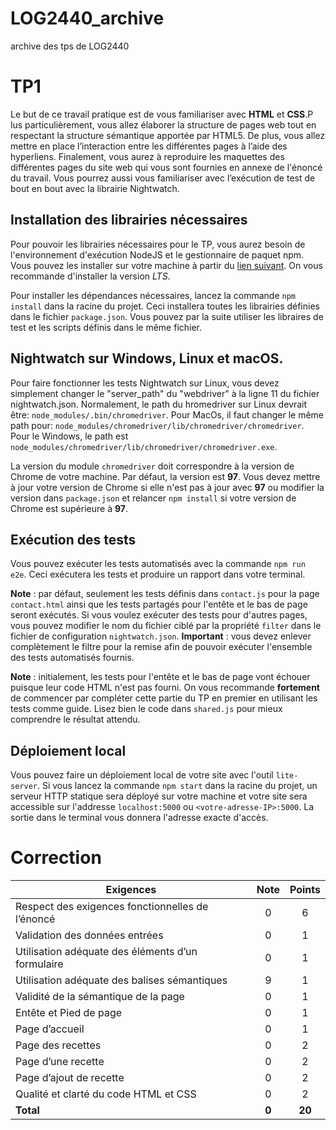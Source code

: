 # LOG2440_archive
archive des tps de LOG2440
# TP1

Le but de ce travail pratique est de vous familiariser avec **HTML** et **CSS**.P lus particulièrement, vous allez élaborer la structure de pages web tout en respectant la structure sémantique apportée par HTML5. De plus, vous allez mettre en place l’interaction entre les différentes pages à l’aide des hyperliens. Finalement, vous aurez à reproduire les maquettes des différentes pages du site web qui vous sont fournies en annexe de l'énoncé du travail. Vous pourrez aussi vous familiariser avec l’exécution de test de bout en bout avec la librairie Nightwatch.

## Installation des librairies nécessaires

Pour pouvoir les librairies nécessaires pour le TP, vous aurez besoin de l'environnement d'exécution NodeJS et le gestionnaire de paquet npm. Vous pouvez les installer sur votre machine à partir du [lien suivant](https://nodejs.org/en/download/). On vous recommande d'installer la version *LTS*.

Pour installer les dépendances nécessaires, lancez la commande `npm install` dans la racine du projet. Ceci installera toutes les librairies définies dans le fichier `package.json`. Vous pouvez par la suite utiliser les libraires de test et les scripts définis dans le même fichier.
## Nightwatch sur Windows, Linux et macOS.

Pour faire fonctionner les tests Nightwatch sur Linux, vous devez simplement changer le "server_path" du "webdriver" à la ligne 11 du fichier nightwatch.json. Normalement, le path du hromedriver sur Linux devrait être: `node_modules/.bin/chromedriver`. Pour MacOs, il faut changer le même path pour: `node_modules/chromedriver/lib/chromedriver/chromedriver`. Pour le Windows, le path est `node_modules/chromedriver/lib/chromedriver/chromedriver.exe`.

La version du module `chromedriver` doit correspondre à la version de Chrome de votre machine. Par défaut, la version est **97**. Vous devez mettre à jour votre version de Chrome si elle n'est pas à jour avec **97** ou modifier la version dans `package.json` et relancer `npm install` si votre version de Chrome est supérieure à **97**.

## Exécution des tests

Vous pouvez exécuter les tests automatisés avec la commande `npm run e2e`. Ceci exécutera les tests et produire un rapport dans votre terminal.

**Note** : par défaut, seulement les tests définis dans `contact.js` pour la page `contact.html` ainsi que les tests partagés pour l'entête et le bas de page seront exécutés. Si vous voulez exécuter des tests pour d'autres pages, vous pouvez modifier le nom du fichier ciblé par la propriété `filter` dans le fichier de configuration `nightwatch.json`. **Important** : vous devez enlever complètement le filtre pour la remise afin de pouvoir exécuter l'ensemble des tests automatisés fournis.

**Note** : initialement, les tests pour l'entête et le bas de page vont échouer puisque leur code HTML n'est pas fourni. On vous recommande **fortement** de commencer par compléter cette partie du TP en premier en utilisant les tests comme guide. Lisez bien le code dans `shared.js` pour mieux comprendre le résultat attendu.

## Déploiement local

Vous pouvez faire un déploiement local de votre site avec l'outil `lite-server`. Si vous lancez la commande `npm start` dans la racine du projet, un serveur HTTP statique sera déployé sur votre machine et votre site sera accessible sur l'addresse `localhost:5000` ou `<votre-adresse-IP>:5000`. La sortie dans le terminal vous donnera l'adresse exacte d'accès.

# Correction

| **Exigences**                                     | **Note** | **Points** |
| ------------------------------------------------- | :------: | :--------: |
| Respect des exigences fonctionnelles de l’énoncé  |    0     |     6      |
| Validation des données entrées                    |    0     |     1      |
| Utilisation adéquate des éléments d’un formulaire |    0     |     1      |
| Utilisation adéquate des balises sémantiques      |    9     |     1      |
| Validité de la sémantique de la page              |    0     |     1      |
| Entête et Pied de page                            |    0     |     1      |
| Page d’accueil                                    |    0     |     1      |
| Page des recettes                                 |    0     |     2      |
| Page d’une recette                                |    0     |     2      |
| Page d’ajout de recette                           |    0     |     2      |
| Qualité et clarté du code HTML et CSS             |    0     |     2      |
| **Total**                                         | **0**    |   **20**   |
